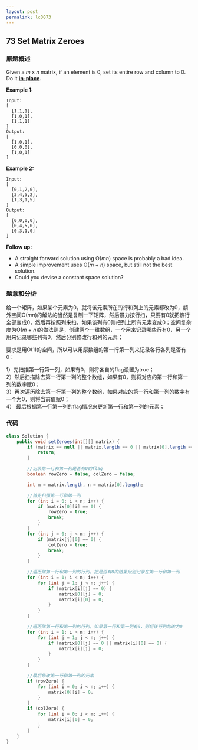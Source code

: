 ```yaml
---
layout: post
permalink: lc0073
---
```


## **73 Set Matrix Zeroes**

### **原题概述**

Given a _m_ x _n_ matrix, if an element is 0, set its entire row and column to 0. Do it [**in-place**](https://en.wikipedia.org/wiki/In-place_algorithm).

**Example 1:**

```text
Input: 
[
  [1,1,1],
  [1,0,1],
  [1,1,1]
]
Output: 
[
  [1,0,1],
  [0,0,0],
  [1,0,1]
]
```

**Example 2:**

```text
Input: 
[
  [0,1,2,0],
  [3,4,5,2],
  [1,3,1,5]
]
Output: 
[
  [0,0,0,0],
  [0,4,5,0],
  [0,3,1,0]
]
```

**Follow up:**

* A straight forward solution using O\(_mn_\) space is probably a bad idea.
* A simple improvement uses O\(_m_ + _n_\) space, but still not the best solution.
* Could you devise a constant space solution?

### **题意和分析**

给一个矩阵，如果某个元素为0，就将该元素所在的行和列上的元素都改为0，额外空间O\(_mn_\)的解法的当然是复制一下矩阵，然后暴力按行扫，只要有0就把该行全部变成0，然后再按照列来扫，如果该列有0则把列上所有元素变成0；空间复杂度为O\(_m_ + _n_\)的做法则是，创建两个一维数组，一个用来记录哪些行有0，另一个用来记录哪些列有0，然后分别修改行和列的元素；

要求是用O\(1\)的空间，所以可以用原数组的第一行第一列来记录各行各列是否有0：

1）先扫描第一行第一列，如果有0，则将各自的flag设置为true；  
2）然后扫描除去第一行第一列的整个数组，如果有0，则将对应的第一行和第一列的数字赋0；  
3）再次遍历除去第一行第一列的整个数组，如果对应的第一行和第一列的数字有一个为0，则将当前值赋0；  
4） 最后根据第一行第一列的flag情况来更新第一行和第一列的元素；

### **代码**

```java
class Solution {
    public void setZeroes(int[][] matrix) {
        if (matrix == null || matrix.length == 0 || matrix[0].length == 0) {
            return;
        }

        //记录第一行和第一列是否有0的flag
        boolean rowZero = false, colZero = false;

        int m = matrix.length, n = matrix[0].length;

        //首先扫描第一行和第一列
        for (int i = 0; i < n; i++) {
            if (matrix[0][i] == 0) {
                rowZero = true;
                break;
            }
        }
        for (int j = 0; j < m; j++) {
            if (matrix[j][0] == 0) {
                colZero = true;
                break;
            }
        }

        //遍历除第一行和第一列的行列，把是否有0的结果分别记录在第一行和第一列
        for (int i = 1; i < m; i++) {
            for (int j = 1; j < n; j++) {
                if (matrix[i][j] == 0) {
                    matrix[0][j] = 0;
                    matrix[i][0] = 0;
                }
            }
        }

        //遍历除第一行和第一列的行列，如果第一行和第一列有0，则将该行列均改为0
        for (int i = 1; i < m; i++) {
            for (int j = 1; j < n; j++) {
                if (matrix[0][j] == 0 || matrix[i][0] == 0) {
                    matrix[i][j] = 0;
                }
            }
        }

        //最后修改第一行和第一列的元素
        if (rowZero) {
            for (int i = 0; i < n; i++) {
                matrix[0][i] = 0;
            }
        }
        if (colZero) {
            for (int i = 0; i < m; i++) {
                matrix[i][0] = 0;
            }
        }
    }
}
```